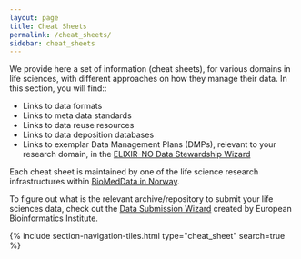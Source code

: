 ```yaml
---
layout: page
title: Cheat Sheets
permalink: /cheat_sheets/
sidebar: cheat_sheets
---
```


We provide here a set of information (cheat sheets), for various domains in life sciences, with different approaches on how they manage their data. In this section, you will find::
- Links to data formats
- Links to meta data standards
- Links to data reuse resources
- Links to data deposition databases
- Links to exemplar Data Management Plans (DMPs), relevant to your research domain, in the [ELIXIR-NO Data Stewardship Wizard](https://elixir-no.ds-wizard.org/)

Each cheat sheet is maintained by one of the life science research infrastructures within [BioMedData in Norway](https://elixir.no/biomeddata).

To figure out what is the relevant archive/repository to submit your life sciences data, check out the [Data Submission Wizard](https://www.ebi.ac.uk/submission/) created by European Bioinformatics Institute.

{% include section-navigation-tiles.html type="cheat_sheet" search=true %}
